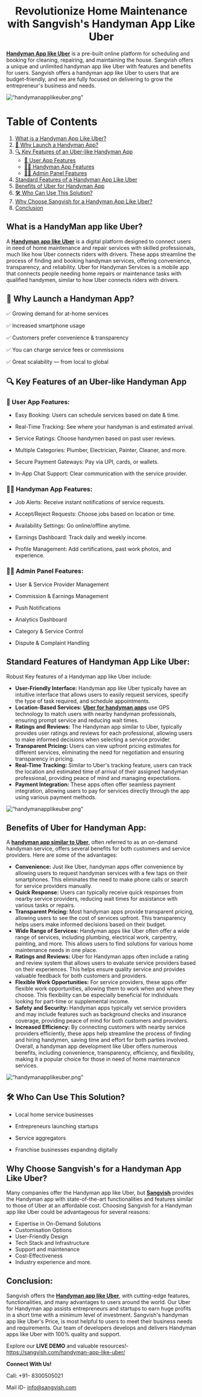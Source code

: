 <h1 align="center">Revolutionize Home Maintenance with Sangvish's Handyman App Like Uber</h1>


**[Handyman App like Uber](https://sangvish.com/handyman-app-like-uber/)** is a pre-built online platform for scheduling and booking for cleaning, repairing, and maintaining the house. Sangvish offers a unique and unlimited handyman app like Uber with features and benefits for users. Sangvish offers a handyman app like Uber to users that are budget-friendly, and we are fully focused on delivering to grow the entrepreneur's business and needs. 

<div class="Box-sc-g0xbh4-0 iIZCet"><img alt=“handymanapplikeuber.png" src="https://github.com/sangvishtechnologies/handyman-app-like-uber/blob/main/images/handyman-app-like-uber-sangvish.png" data-hpc="true" class="Box-sc-g0xbh4-0 kzRgrI"></div> 

# Table of Contents

1. [What is a Handyman App Like Uber?](#what-is-a-handyman-app-like-uber)
2. [🚀 Why Launch a Handyman App?](#-why-launch-a-handyman-app)
3. [🔍 Key Features of an Uber-like Handyman App](#-key-features-of-an-uber-like-handyman-app)
   - [👥 User App Features](#-user-app-features)
   - [🧑‍🔧 Handyman App Features](#-handyman-app-features)
   - [🧑‍💼 Admin Panel Features](#-admin-panel-features)
4. [Standard Features of a Handyman App Like Uber](#standard-features-of-a-handyman-app-like-uber)
5. [Benefits of Uber for Handyman App](#benefits-of-uber-for-handyman-app)
6. [🛠️ Who Can Use This Solution?](#️-who-can-use-this-solution)
7. [Why Choose Sangvish for a Handyman App Like Uber?](#why-choose-sangvish-for-a-handyman-app-like-uber)
8. [Conclusion](#conclusion)

## What is a HandyMan app like Uber?
A **[Handyman app like Uber](https://sangvish.com/handyman-app-like-uber/)** is a digital platform designed to connect users in need of home maintenance and repair services with skilled professionals, much like how Uber connects riders with drivers. These apps streamline the process of finding and booking handyman services, offering convenience, transparency, and reliability. Uber for Handyman Services is a mobile app that connects people needing home repairs or maintenance tasks with qualified handymen, similar to how Uber connects riders with drivers. 

## 🚀 Why Launch a Handyman App?
✅ Growing demand for at-home services

✅ Increased smartphone usage

✅ Customers prefer convenience & transparency

✅ You can charge service fees or commissions

✅ Great scalability — from local to global

## 🔍 Key Features of an Uber-like Handyman App
### 👥 User App Features:

* Easy Booking: Users can schedule services based on date & time.

* Real-Time Tracking: See where your handyman is and estimated arrival.

* Service Ratings: Choose handymen based on past user reviews.

* Multiple Categories: Plumber, Electrician, Painter, Cleaner, and more.

* Secure Payment Gateways: Pay via UPI, cards, or wallets.

* In-App Chat Support: Clear communication with the service provider.

### 🧑‍🔧 Handyman App Features:

* Job Alerts: Receive instant notifications of service requests.

* Accept/Reject Requests: Choose jobs based on location or time.

* Availability Settings: Go online/offline anytime.

* Earnings Dashboard: Track daily and weekly income.

* Profile Management: Add certifications, past work photos, and experience.

### 🧑‍💼 Admin Panel Features:

* User & Service Provider Management

* Commission & Earnings Management

* Push Notifications

* Analytics Dashboard

* Category & Service Control

* Dispute & Complaint Handling
 
## Standard Features of Handyman App Like Uber:
Robust Key features of a Handyman app like Uber include: 
* **User-Friendly Interface:** Handyman app like Uber typically havee an intuitive interface that allows users to easily request services, specify the type of task required, and schedule appointments.
* **Location-Based Services:** **[Uber for handyman apps](https://sangvish.com/handyman-app-like-uber/)** use GPS technology to match users with nearby handyman professionals, ensuring prompt service and reducing wait times.
* **Ratings and Reviews:** The Handyman app similar to Uber, typically provides user ratings and reviews for each professional, allowing users to make informed decisions when selecting a service provider.
* **Transparent Pricing:** Users can view upfront pricing estimates for different services, eliminating the need for negotiation and ensuring transparency in pricing.
* **Real-Time Tracking:** Similar to Uber's tracking feature, users can track the location and estimated time of arrival of their assigned handyman professional, providing peace of mind and managing expectations.
* **Payment Integration:** These apps often offer seamless payment integration, allowing users to pay for services directly through the app using various payment methods.

<div class="Box-sc-g0xbh4-0 iIZCet"><img alt=“handymanapplikeuber.png" src="https://github.com/sangvishtechnologies/handyman-app-like-uber/blob/main/images/handyman-app-like-uber-sangvish-1.png" data-hpc="true" class="Box-sc-g0xbh4-0 kzRgrI"></div> 

## Benefits of Uber for Handyman App:
A **[handyman app similar to Uber](https://sangvish.com/handyman-app-like-uber/)**, often referred to as an on-demand handyman service, offers several benefits for both customers and service providers. Here are some of the advantages:
* **Convenience:** Just like Uber, handyman apps offer convenience by allowing users to request handyman services with a few taps on their smartphones. This eliminates the need to make phone calls or search for service providers manually.
* **Quick Response:** Users can typically receive quick responses from nearby service providers, reducing wait times for assistance with various tasks or repairs.
* **Transparent Pricing:** Most handyman apps provide transparent pricing, allowing users to see the cost of services upfront. This transparency helps users make informed decisions based on their budget.
* **Wide Range of Services:** Handyman apps like Uber often offer a wide range of services, including plumbing, electrical work, carpentry, painting, and more. This allows users to find solutions for various home maintenance needs in one place.
* **Ratings and Reviews:** Uber for Handyman apps often include a rating and review system that allows users to evaluate service providers based on their experiences. This helps ensure quality service and provides valuable feedback for both customers and providers.
* **Flexible Work Opportunities:** For service providers, these apps offer flexible work opportunities, allowing them to work when and where they choose. This flexibility can be especially beneficial for individuals looking for part-time or supplemental income.
* **Safety and Security:** Handyman apps typically vet service providers and may include features such as background checks and insurance coverage, providing peace of mind for both customers and providers.
* **Increased Efficiency:** By connecting customers with nearby service providers efficiently, these apps help streamline the process of finding and hiring handymen, saving time and effort for both parties involved.
Overall, a handyman app development like Uber offers numerous benefits, including convenience, transparency, efficiency, and flexibility, making it a popular choice for those in need of home maintenance services.

<div class="Box-sc-g0xbh4-0 iIZCet"><img alt=“handymanapplikeuber.png" src="https://github.com/sangvishtechnologies/handyman-app-like-uber/blob/main/images/handyman-app-like-uber-sangvish-2.png" data-hpc="true" class="Box-sc-g0xbh4-0 kzRgrI"></div> 


## 🛠️ Who Can Use This Solution?

* Local home service businesses

* Entrepreneurs launching startups

* Service aggregators

* Franchise businesses expanding digitally

## Why Choose Sangvish's for a Handyman App Like Uber?
Many companies offer the Handyman app like Uber, but **[Sangvish](https://sangvish.com/handyman-app-like-uber/)** provides the Handyman app with state-of-the-art functionalities and features similar to those of Uber at an affordable cost. Choosing Sangvish for a Handyman app like Uber could be advantageous for several reasons:
* Expertise in On-Demand Solutions
* Customisation Options
* User-Friendly Design
* Tech Stack and Infrastructure
* Support and maintenance
* Cost-Effectiveness
* Industry experience and more.
  
## Conclusion:
Sangvish offers the **[Handyman app like Uber](https://sangvish.com/handyman-app-like-uber/)**, with cutting-edge features, functionalities, and many advantages to users around the world. Our Uber for Handyman app assists entrepreneurs and startups to earn huge profits in a short time with a minimum level of investment. 
Sangvish's handyman app like Uber's Price, is most helpful to users to meet their business needs and requirements. Our team of developers develops and delivers Handyman apps like Uber with 100% quality and support. 

Explore our **LIVE DEMO**  and valuable resources!- https://sangvish.com/handyman-app-like-uber/ 

**Connect With Us!**

Call: +91- 8300505021

Mail ID-  [info@sangvish.com](mailto:info@sangvish.com)
